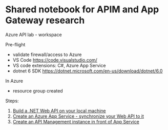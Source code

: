 # Shared notebook for APIM and App Gateway research
Azure API lab - workspace

Pre-flight
- validate firewall/access to Azure
- VS Code https://code.visualstudio.com/
- VS code extensions: C#, Azure App Service
- dotnet 6 SDK https://dotnet.microsoft.com/en-us/download/dotnet/6.0

In Azure
- resource group created

Steps:
1. [Build a .NET Web API on your local machine](BuildAPI.md)
2. [Create an Azure App Service - synchronize your Web API to it](AppService.md)
3. [Create an API Management instance in front of App Service](APIM.md)
